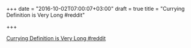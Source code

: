 +++
date = "2016-10-02T07:00:07+03:00"
draft = true
title = "Currying Definition is Very Long  #reddit"

+++

<p><a href="https://t.co/jz1zTFLYDH">Currying Definition is Very Long  #reddit</a></p>
